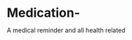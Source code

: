 # Medication-
A medical reminder and all health related
<!DOCTYPE html>
<html lang="en">
<head>
    <meta charset="UTF-8">
    <meta name="viewport" content="width=device-width, initial-scale=1.0">
    <title>HealthCare+ - Your Complete Health Management</title>
    <style>
        * {
            margin: 0;
            padding: 0;
            box-sizing: border-box;
        }

        body {
            font-family: 'Segoe UI', Tahoma, Geneva, Verdana, sans-serif;
            background: linear-gradient(135deg, #667eea 0%, #764ba2 100%);
            min-height: 100vh;
            color: #333;
        }

        .container {
            max-width: 1200px;
            margin: 0 auto;
            padding: 20px;
        }

        .header {
            text-align: center;
            margin-bottom: 30px;
            color: white;
        }

        .header h1 {
            font-size: 2.5em;
            margin-bottom: 10px;
            text-shadow: 2px 2px 4px rgba(0,0,0,0.3);
        }

        .nav-tabs {
            display: flex;
            justify-content: center;
            margin-bottom: 30px;
            flex-wrap: wrap;
            gap: 10px;
        }

        .nav-tab {
            padding: 12px 24px;
            background: rgba(255,255,255,0.2);
            border: none;
            border-radius: 25px;
            color: white;
            cursor: pointer;
            transition: all 0.3s ease;
            backdrop-filter: blur(10px);
        }

        .nav-tab:hover {
            background: rgba(255,255,255,0.3);
            transform: translateY(-2px);
        }

        .nav-tab.active {
            background: rgba(255,255,255,0.9);
            color: #667eea;
            font-weight: bold;
        }

        .tab-content {
            display: none;
            background: white;
            border-radius: 20px;
            padding: 30px;
            box-shadow: 0 15px 35px rgba(0,0,0,0.1);
            backdrop-filter: blur(10px);
        }

        .tab-content.active {
            display: block;
            animation: fadeIn 0.5s ease-in;
        }

        @keyframes fadeIn {
            from { opacity: 0; transform: translateY(20px); }
            to { opacity: 1; transform: translateY(0); }
        }

        .section-title {
            font-size: 1.8em;
            color: #667eea;
            margin-bottom: 20px;
            text-align: center;
        }

        .form-group {
            margin-bottom: 20px;
        }

        .input-label {
            display: block;
            margin-bottom: 5px;
            font-weight: 600;
            color: #555;
        }

        .input-field {
            width: 100%;
            padding: 12px;
            border: 2px solid #e0e0e0;
            border-radius: 10px;
            font-size: 16px;
            transition: border-color 0.3s ease;
        }

        .input-field:focus {
            outline: none;
            border-color: #667eea;
            box-shadow: 0 0 0 3px rgba(102, 126, 234, 0.1);
        }

        .submit-btn {
            background: linear-gradient(135deg, #667eea 0%, #764ba2 100%);
            color: white;
            border: none;
            padding: 12px 30px;
            border-radius: 25px;
            cursor: pointer;
            font-size: 16px;
            font-weight: 600;
            transition: all 0.3s ease;
            width: 100%;
            margin-top: 10px;
        }

        .submit-btn:hover {
            transform: translateY(-2px);
            box-shadow: 0 5px 15px rgba(102, 126, 234, 0.4);
        }

        .reminder-item {
            background: linear-gradient(135deg, #f8f9ff 0%, #e8f2ff 100%);
            padding: 15px;
            margin-bottom: 15px;
            border-radius: 10px;
            border-left: 4px solid #667eea;
            position: relative;
        }

        .reminder-item h4 {
            color: #667eea;
            margin-bottom: 5px;
        }

        .delete-btn {
            position: absolute;
            top: 10px;
            right: 10px;
            background: #ff4757;
            color: white;
            border: none;
            border-radius: 50%;
            width: 25px;
            height: 25px;
            cursor: pointer;
            font-size: 12px;
        }

        .grid-layout {
            display: grid;
            grid-template-columns: repeat(auto-fit, minmax(300px, 1fr));
            gap: 20px;
            margin-top: 20px;
        }

        .card {
            background: #f8f9ff;
            padding: 20px;
            border-radius: 15px;
            box-shadow: 0 5px 15px rgba(0,0,0,0.1);
        }

        .habit-tracker {
            display: grid;
            grid-template-columns: repeat(7, 1fr);
            gap: 5px;
            margin-top: 10px;
        }

        .habit-day {
            width: 30px;
            height: 30px;
            border: 2px solid #e0e0e0;
            border-radius: 50%;
            display: flex;
            align-items: center;
            justify-content: center;
            cursor: pointer;
            transition: all 0.3s ease;
        }

        .habit-day.completed {
            background: #4caf50;
            color: white;
            border-color: #4caf50;
        }

        .notification {
            position: fixed;
            top: 20px;
            right: 20px;
            background: #4caf50;
            color: white;
            padding: 15px 20px;
            border-radius: 10px;
            box-shadow: 0 5px 15px rgba(0,0,0,0.2);
            z-index: 1000;
            animation: slideIn 0.5s ease-in;
        }

        @keyframes slideIn {
            from { transform: translateX(100%); }
            to { transform: translateX(0); }
        }

        .stats-grid {
            display: grid;
            grid-template-columns: repeat(auto-fit, minmax(200px, 1fr));
            gap: 20px;
            margin-top: 20px;
        }

        .stat-card {
            background: linear-gradient(135deg, #667eea 0%, #764ba2 100%);
            color: white;
            padding: 20px;
            border-radius: 15px;
            text-align: center;
        }

        .stat-number {
            font-size: 2em;
            font-weight: bold;
            margin-bottom: 5px;
        }

        @media (max-width: 768px) {
            .nav-tabs {
                flex-direction: column;
                align-items: center;
            }
            
            .nav-tab {
                width: 200px;
                text-align: center;
            }
            
            .container {
                padding: 10px;
            }
        }
    </style>
</head>
<body>
    <div class="container">
        <div class="header">
            <h1>🏥 HealthCare+</h1>
            <p>Your Complete Health Management System</p>
        </div>

        <div class="nav-tabs">
            <button class="nav-tab active" onclick="showTab('medications')">💊 Medications</button>
            <button class="nav-tab" onclick="showTab('appointments')">📅 Appointments</button>
            <button class="nav-tab" onclick="showTab('habits')">🏃‍♂️ Daily Habits</button>
            <button class="nav-tab" onclick="showTab('symptoms')">📊 Symptoms</button>
            <button class="nav-tab" onclick="showTab('dashboard')">📈 Dashboard</button>
        </div>

        <!-- Medications Tab -->
        <div id="medications" class="tab-content active">
            <h2 class="section-title">Medication Management</h2>
            <div class="grid-layout">
                <div class="card">
                    <h3>Add New Medication</h3>
                    <div class="form-group">
                        <label class="input-label" for="med-name">Medication Name</label>
                        <input type="text" id="med-name" class="input-field" placeholder="e.g., Aspirin">
                    </div>
                    <div class="form-group">
                        <label class="input-label" for="med-dosage">Dosage</label>
                        <input type="text" id="med-dosage" class="input-field" placeholder="e.g., 100mg">
                    </div>
                    <div class="form-group">
                        <label class="input-label" for="med-frequency">Frequency</label>
                        <select id="med-frequency" class="input-field">
                            <option value="daily">Daily</option>
                            <option value="twice-daily">Twice Daily</option>
                            <option value="three-times">Three Times Daily</option>
                            <option value="weekly">Weekly</option>
                        </select>
                    </div>
                    <div class="form-group">
                        <label class="input-label" for="med-time">Time</label>
                        <input type="time" id="med-time" class="input-field">
                    </div>
                    <button class="submit-btn" onclick="addMedication()">Add Medication</button>
                </div>
                <div class="card">
                    <h3>Active Medications</h3>
                    <div id="medications-list">
                        <!-- Medications will be displayed here -->
                    </div>
                </div>
            </div>
        </div>

        <!-- Appointments Tab -->
        <div id="appointments" class="tab-content">
            <h2 class="section-title">Appointment Management</h2>
            <div class="grid-layout">
                <div class="card">
                    <h3>Schedule New Appointment</h3>
                    <div class="form-group">
                        <label class="input-label" for="appt-type">Appointment Type</label>
                        <select id="appt-type" class="input-field">
                            <option value="doctor">Doctor Visit</option>
                            <option value="dentist">Dental Appointment</option>
                            <option value="specialist">Specialist</option>
                            <option value="checkup">Regular Checkup</option>
                        </select>
                    </div>
                    <div class="form-group">
                        <label class="input-label" for="doctor-name">Doctor/Dentist Name</label>
                        <input type="text" id="doctor-name" class="input-field" placeholder="Dr. Smith">
                    </div>
                    <div class="form-group">
                        <label class="input-label" for="appt-date">Date</label>
                        <input type="date" id="appt-date" class="input-field">
                    </div>
                    <div class="form-group">
                        <label class="input-label" for="appt-time">Time</label>
                        <input type="time" id="appt-time" class="input-field">
                    </div>
                    <div class="form-group">
                        <label class="input-label" for="appt-location">Location</label>
                        <input type="text" id="appt-location" class="input-field" placeholder="123 Health St">
                    </div>
                    <button class="submit-btn" onclick="addAppointment()">Schedule Appointment</button>
                </div>
                <div class="card">
                    <h3>Upcoming Appointments</h3>
                    <div id="appointments-list">
                        <!-- Appointments will be displayed here -->
                    </div>
                </div>
            </div>
        </div>

        <!-- Daily Habits Tab -->
        <div id="habits" class="tab-content">
            <h2 class="section-title">Daily Health Habits</h2>
            <div class="grid-layout">
                <div class="card">
                    <h3>Add New Habit</h3>
                    <div class="form-group">
                        <label class="input-label" for="habit-name">Habit Name</label>
                        <input type="text" id="habit-name" class="input-field" placeholder="e.g., Drink Water">
                    </div>
                    <div class="form-group">
                        <label class="input-label" for="habit-frequency">Frequency</label>
                        <select id="habit-frequency" class="input-field">
                            <option value="daily">Daily</option>
                            <option value="hourly">Every Hour</option>
                            <option value="twice-daily">Twice Daily</option>
                            <option value="weekly">Weekly</option>
                        </select>
                    </div>
                    <div class="form-group">
                        <label class="input-label" for="habit-time">Reminder Time</label>
                        <input type="time" id="habit-time" class="input-field">
                    </div>
                    <button class="submit-btn" onclick="addHabit()">Add Habit</button>
                </div>
                <div class="card">
                    <h3>Habit Tracker</h3>
                    <div id="habits-list">
                        <!-- Habits will be displayed here -->
                    </div>
                </div>
            </div>
        </div>

        <!-- Symptoms Tab -->
        <div id="symptoms" class="tab-content">
            <h2 class="section-title">Symptom Tracking</h2>
            <div class="grid-layout">
                <div class="card">
                    <h3>Log New Symptom</h3>
                    <div class="form-group">
                        <label class="input-label" for="symptom-name">Symptom</label>
                        <input type="text" id="symptom-name" class="input-field" placeholder="e.g., Headache">
                    </div>
                    <div class="form-group">
                        <label class="input-label" for="symptom-severity">Severity (1-10)</label>
                        <input type="range" id="symptom-severity" class="input-field" min="1" max="10" value="5">
                        <span id="severity-value">5</span>
                    </div>
                    <div class="form-group">
                        <label class="input-label" for="symptom-notes">Notes</label>
                        <textarea id="symptom-notes" class="input-field" rows="3" placeholder="Additional details..."></textarea>
                    </div>
                    <button class="submit-btn" onclick="addSymptom()">Log Symptom</button>
                </div>
                <div class="card">
                    <h3>Symptom History</h3>
                    <div id="symptoms-list">
                        <!-- Symptoms will be displayed here -->
                    </div>
                </div>
            </div>
        </div>

        <!-- Dashboard Tab -->
        <div id="dashboard" class="tab-content">
            <h2 class="section-title">Health Dashboard</h2>
            <div class="stats-grid">
                <div class="stat-card">
                    <div class="stat-number" id="med-count">0</div>
                    <div>Active Medications</div>
                </div>
                <div class="stat-card">
                    <div class="stat-number" id="appt-count">0</div>
                    <div>Upcoming Appointments</div>
                </div>
                <div class="stat-card">
                    <div class="stat-number" id="habit-count">0</div>
                    <div>Daily Habits</div>
                </div>
                <div class="stat-card">
                    <div class="stat-number" id="symptom-count">0</div>
                    <div>Symptoms This Week</div>
                </div>
            </div>
            <div class="card" style="margin-top: 20px;">
                <h3>Today's Health Tasks</h3>
                <div id="todays-tasks">
                    <!-- Today's tasks will be displayed here -->
                </div>
            </div>
        </div>
    </div>

    <script>
        // Data storage
        let medications = [];
        let appointments = [];
        let habits = [];
        let symptoms = [];

        // Tab switching
        function showTab(tabName) {
            // Hide all tabs
            const tabs = document.querySelectorAll('.tab-content');
            tabs.forEach(tab => tab.classList.remove('active'));
            
            // Remove active class from all nav tabs
            const navTabs = document.querySelectorAll('.nav-tab');
            navTabs.forEach(tab => tab.classList.remove('active'));
            
            // Show selected tab
            document.getElementById(tabName).classList.add('active');
            
            // Add active class to clicked nav tab
            event.target.classList.add('active');
            
            // Update dashboard if viewing dashboard
            if (tabName === 'dashboard') {
                updateDashboard();
            }
        }

        // Medication functions
        function addMedication() {
            const name = document.getElementById('med-name').value;
            const dosage = document.getElementById('med-dosage').value;
            const frequency = document.getElementById('med-frequency').value;
            const time = document.getElementById('med-time').value;

            if (name && dosage && time) {
                const medication = {
                    id: Date.now(),
                    name,
                    dosage,
                    frequency,
                    time,
                    dateAdded: new Date().toLocaleDateString()
                };
                
                medications.push(medication);
                displayMedications();
                clearMedicationForm();
                showNotification('Medication added successfully!');
            } else {
                alert('Please fill in all required fields.');
            }
        }

        function displayMedications() {
            const list = document.getElementById('medications-list');
            list.innerHTML = medications.map(med => `
                <div class="reminder-item">
                    <button class="delete-btn" onclick="deleteMedication(${med.id})">×</button>
                    <h4>${med.name}</h4>
                    <p><strong>Dosage:</strong> ${med.dosage}</p>
                    <p><strong>Frequency:</strong> ${med.frequency}</p>
                    <p><strong>Time:</strong> ${med.time}</p>
                    <p><strong>Added:</strong> ${med.dateAdded}</p>
                </div>
            `).join('');
        }

        function deleteMedication(id) {
            medications = medications.filter(med => med.id !== id);
            displayMedications();
            showNotification('Medication removed.');
        }

        function clearMedicationForm() {
            document.getElementById('med-name').value = '';
            document.getElementById('med-dosage').value = '';
            document.getElementById('med-time').value = '';
        }

        // Appointment functions
        function addAppointment() {
            const type = document.getElementById('appt-type').value;
            const doctorName = document.getElementById('doctor-name').value;
            const date = document.getElementById('appt-date').value;
            const time = document.getElementById('appt-time').value;
            const location = document.getElementById('appt-location').value;

            if (doctorName && date && time && location) {
                const appointment = {
                    id: Date.now(),
                    type,
                    doctorName,
                    date,
                    time,
                    location,
                    dateAdded: new Date().toLocaleDateString()
                };
                
                appointments.push(appointment);
                displayAppointments();
                clearAppointmentForm();
                showNotification('Appointment scheduled successfully!');
            } else {
                alert('Please fill in all required fields.');
            }
        }

        function displayAppointments() {
            const list = document.getElementById('appointments-list');
            list.innerHTML = appointments.map(appt => `
                <div class="reminder-item">
                    <button class="delete-btn" onclick="deleteAppointment(${appt.id})">×</button>
                    <h4>${appt.type.charAt(0).toUpperCase() + appt.type.slice(1)} - ${appt.doctorName}</h4>
                    <p><strong>Date:</strong> ${appt.date}</p>
                    <p><strong>Time:</strong> ${appt.time}</p>
                    <p><strong>Location:</strong> ${appt.location}</p>
                </div>
            `).join('');
        }

        function deleteAppointment(id) {
            appointments = appointments.filter(appt => appt.id !== id);
            displayAppointments();
            showNotification('Appointment cancelled.');
        }

        function clearAppointmentForm() {
            document.getElementById('doctor-name').value = '';
            document.getElementById('appt-date').value = '';
            document.getElementById('appt-time').value = '';
            document.getElementById('appt-location').value = '';
        }

        // Habit functions
        function addHabit() {
            const name = document.getElementById('habit-name').value;
            const frequency = document.getElementById('habit-frequency').value;
            const time = document.getElementById('habit-time').value;

            if (name && time) {
                const habit = {
                    id: Date.now(),
                    name,
                    frequency,
                    time,
                    completedDays: [],
                    dateAdded: new Date().toLocaleDateString()
                };
                
                habits.push(habit);
                displayHabits();
                clearHabitForm();
                showNotification('Habit added successfully!');
            } else {
                alert('Please fill in all required fields.');
            }
        }

        function displayHabits() {
            const list = document.getElementById('habits-list');
            list.innerHTML = habits.map(habit => `
                <div class="reminder-item">
                    <button class="delete-btn" onclick="deleteHabit(${habit.id})">×</button>
                    <h4>${habit.name}</h4>
                    <p><strong>Frequency:</strong> ${habit.frequency}</p>
                    <p><strong>Time:</strong> ${habit.time}</p>
                    <div class="habit-tracker">
                        ${generateHabitTracker(habit)}
                    </div>
                </div>
            `).join('');
        }

        function generateHabitTracker(habit) {
            const days = ['S', 'M', 'T', 'W', 'T', 'F', 'S'];
            const today = new Date().getDay();
            
            return days.map((day, index) => {
                const isCompleted = habit.completedDays.includes(index);
                return `
                    <div class="habit-day ${isCompleted ? 'completed' : ''}" 
                         onclick="toggleHabitDay(${habit.id}, ${index})">
                        ${day}
                    </div>
                `;
            }).join('');
        }

        function toggleHabitDay(habitId, dayIndex) {
            const habit = habits.find(h => h.id === habitId);
            if (habit) {
                const dayIndex_pos = habit.completedDays.indexOf(dayIndex);
                if (dayIndex_pos > -1) {
                    habit.completedDays.splice(dayIndex_pos, 1);
                } else {
                    habit.completedDays.push(dayIndex);
                }
                displayHabits();
            }
        }

        function deleteHabit(id) {
            habits = habits.filter(habit => habit.id !== id);
            displayHabits();
            showNotification('Habit removed.');
        }

        function clearHabitForm() {
            document.getElementById('habit-name').value = '';
            document.getElementById('habit-time').value = '';
        }

        // Symptom functions
        function addSymptom() {
            const name = document.getElementById('symptom-name').value;
            const severity = document.getElementById('symptom-severity').value;
            const notes = document.getElementById('symptom-notes').value;

            if (name) {
                const symptom = {
                    id: Date.now(),
                    name,
                    severity,
                    notes,
                    date: new Date().toLocaleDateString(),
                    time: new Date().toLocaleTimeString()
                };
                
                symptoms.push(symptom);
                displaySymptoms();
                clearSymptomForm();
                showNotification('Symptom logged successfully!');
            } else {
                alert('Please enter a symptom name.');
            }
        }

        function displaySymptoms() {
            const list = document.getElementById('symptoms-list');
            list.innerHTML = symptoms.map(symptom => `
                <div class="reminder-item">
                    <button class="delete-btn" onclick="deleteSymptom(${symptom.id})">×</button>
                    <h4>${symptom.name}</h4>
                    <p><strong>Severity:</strong> ${symptom.severity}/10</p>
                    <p><strong>Date:</strong> ${symptom.date} at ${symptom.time}</p>
                    ${symptom.notes ? `<p><strong>Notes:</strong> ${symptom.notes}</p>` : ''}
                </div>
            `).join('');
        }

        function deleteSymptom(id) {
            symptoms = symptoms.filter(symptom => symptom.id !== id);
            displaySymptoms();
            showNotification('Symptom removed.');
        }

        function clearSymptomForm() {
            document.getElementById('symptom-name').value = '';
            document.getElementById('symptom-severity').value = '5';
            document.getElementById('symptom-notes').value = '';
            document.getElementById('severity-value').textContent = '5';
        }

        // Dashboard functions
        function updateDashboard() {
            document.getElementById('med-count').textContent = medications.length;
            document.getElementById('appt-count').textContent = appointments.length;
            document.getElementById('habit-count').textContent = habits.length;
            document.getElementById('symptom-count').textContent = symptoms.length;
            
            displayTodaysTasks();
        }

        function displayTodaysTasks() {
            const tasksDiv = document.getElementById('todays-tasks');
            const today = new Date().toLocaleDateString();
            
            let tasks = [];
            
            // Add medications due today
            medications.forEach(med => {
                tasks.push(`💊 Take ${med.name} (${med.dosage}) at ${med.time}`);
            });
            
            // Add appointments today
            appointments.forEach(appt => {
                if (appt.date === today) {
                    tasks.push(`📅 ${appt.type} with ${appt.doctorName} at ${appt.time}`);
                }
            });
            
            // Add habits
            habits.forEach(habit => {
                tasks.push(`🏃‍♂️ ${habit.name} at ${habit.time}`);
            });
            
            tasksDiv.innerHTML = tasks.length > 0 ? 
                tasks.map(task => `<div class="reminder-item"><p>${task}</p></div>`).join('') :
                '<p>No tasks scheduled for today!</p>';
        }

        // Utility functions
        function showNotification(message) {
            const notification = document.createElement('div');
            notification.className = 'notification';
            notification.textContent = message;
            document.body.appendChild(notification);
            
            setTimeout(() => {
                notification.remove();
            }, 3000);
        }

        // Event listeners
        document.getElementById('symptom-severity').addEventListener('input', function() {
            document.getElementById('severity-value').textContent = this.value;
        });

        // Initialize app
        document.addEventListener('DOMContentLoaded', function() {
            updateDashboard();
        });
    </script>
</body>
</html>
